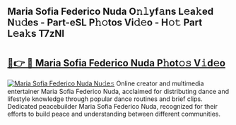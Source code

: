 ## Maria Sofia Federico Nuda O𝚗𝚕yf𝚊ns L𝚎a𝚔ed N𝚞𝚍es - Part-eSL P𝚑𝚘tos Vi𝚍𝚎o - H𝚘𝚝 Part L𝚎a𝚔s T7zNl

# <h2><a href="http://kf8xhi.oniu.top/?m=Maria+Sofia+Federico+Nuda">🔗👉 🔴 Maria Sofia Federico Nuda P𝚑ot𝚘𝚜 V𝚒d𝚎o</a></h2>

[![Maria Sofia Federico Nuda Nu𝚍e𝚜](https://i.imgur.com/0qMVB7G.gif)](http://kf8xhi.oniu.top/?m=Maria+Sofia+Federico+Nuda)
Online creator and multimedia entertainer Maria Sofia Federico Nuda, acclaimed for distributing dance and lifestyle knowledge through popular dance routines and brief clips. Dedicated peacebuilder Maria Sofia Federico Nuda, recognized for their efforts to build peace and understanding between different communities.  
